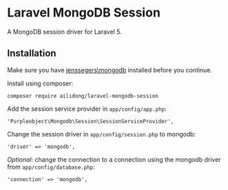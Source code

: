 Laravel MongoDB Session
=======================

A MongoDB session driver for Laravel 5.

Installation
------------

Make sure you have [jenssegers\mongodb](https://github.com/jenssegers/Laravel-MongoDB) installed before you continue.

Install using composer:

    composer require ailidong/laravel-mongodb-session

Add the session service provider in `app/config/app.php`:

    'Purpleobject\Mongodb\Session\SessionServiceProvider',

Change the session driver in `app/config/session.php` to mongodb:

    'driver' => 'mongodb',

*Optional*: change the connection to a connection using the mongodb driver from `app/config/database.php`:

	'connection' => 'mongodb',
